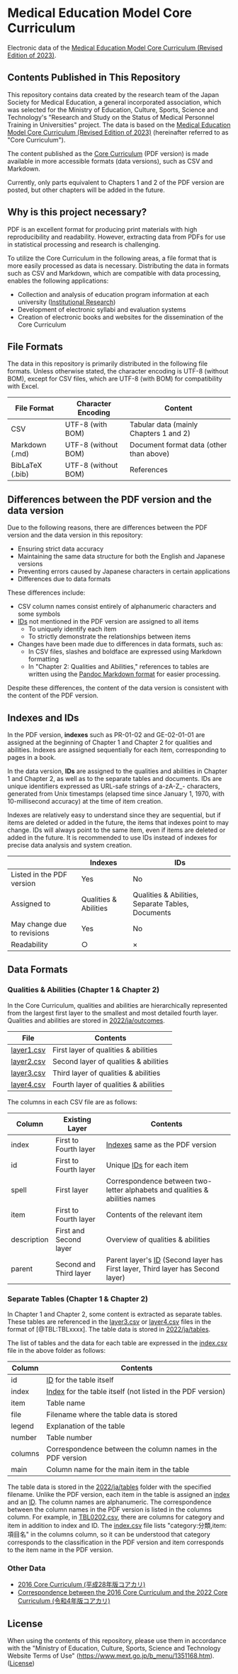 # Medical Education Model Core Curriculum

Electronic data of the [Medical Education Model Core Curriculum (Revised Edition of 2023)](https://www.mext.go.jp/b_menu/shingi/chousa/koutou/116/toushin/mext_01280.html).

## Contents Published in This Repository

This repository contains data created by the research team of the Japan Society for Medical Education, a general incorporated association, which was selected for the Ministry of Education, Culture, Sports, Science and Technology's "Research and Study on the Status of Medical Personnel Training in Universities" project. The data is based on the [Medical Education Model Core Curriculum (Revised Edition of 2023)](https://www.mext.go.jp/b_menu/shingi/chousa/koutou/116/toushin/mext_01280.html) (hereinafter referred to as "Core Curriculum").

The content published as the [Core Curriculum](https://www.mext.go.jp/b_menu/shingi/chousa/koutou/116/toushin/mext_01280.html) (PDF version) is made available in more accessible formats (data versions), such as CSV and Markdown.

Currently, only parts equivalent to Chapters 1 and 2 of the PDF version are posted, but other chapters will be added in the future.

## Why is this project necessary?

PDF is an excellent format for producing print materials with high reproducibility and readability. However, extracting data from PDFs for use in statistical processing and research is challenging.

To utilize the Core Curriculum in the following areas, a file format that is more easily processed as data is necessary. Distributing the data in formats such as CSV and Markdown, which are compatible with data processing, enables the following applications:

- Collection and analysis of education program information at each university ([Institutional Research](https://doi.org/10.24489/jjphe.2018-012))
- Development of electronic syllabi and evaluation systems
- Creation of electronic books and websites for the dissemination of the Core Curriculum

## File Formats

The data in this repository is primarily distributed in the following file formats. Unless otherwise stated, the character encoding is UTF-8 (without BOM), except for CSV files, which are UTF-8 (with BOM) for compatibility with Excel.

| File Format | Character Encoding | Content |
|-------------|--------------------|---------|
| CSV         | UTF-8 (with BOM)   | Tabular data (mainly Chapters 1 and 2) |
| Markdown (.md) | UTF-8 (without BOM) | Document format data (other than above) |
| BibLaTeX (.bib) | UTF-8 (without BOM) | References |

## Differences between the PDF version and the data version

Due to the following reasons, there are differences between the PDF version and the data version in this repository:

- Ensuring strict data accuracy
- Maintaining the same data structure for both the English and Japanese versions
- Preventing errors caused by Japanese characters in certain applications
- Differences due to data formats

These differences include:

- CSV column names consist entirely of alphanumeric characters and some symbols
- [IDs](#indexes-and-ids) not mentioned in the PDF version are assigned to all items
    - To uniquely identify each item
    - To strictly demonstrate the relationships between items
- Changes have been made due to differences in data formats, such as:
    - In CSV files, slashes and boldface are expressed using Markdown formatting
    - In "Chapter 2: Qualities and Abilities," references to tables are written using the [Pandoc Markdown format](https://pandoc-doc-ja.readthedocs.io/ja/latest/users-guide.html#tables) for easier processing.

Despite these differences, the content of the data version is consistent with the content of the PDF version.

## Indexes and IDs

In the PDF version, **indexes** such as PR-01-02 and GE-02-01-01 are assigned at the beginning of Chapter 1 and Chapter 2 for qualities and abilities. Indexes are assigned sequentially for each item, corresponding to pages in a book.

In the data version, **IDs** are assigned to the qualities and abilities in Chapter 1 and Chapter 2, as well as to the separate tables and documents. IDs are unique identifiers expressed as URL-safe strings of a-zA-Z_- characters, generated from Unix timestamps (elapsed time since January 1, 1970, with 10-millisecond accuracy) at the time of item creation.

Indexes are relatively easy to understand since they are sequential, but if items are deleted or added in the future, the items that indexes point to may change. IDs will always point to the same item, even if items are deleted or added in the future. It is recommended to use IDs instead of indexes for precise data analysis and system creation.

| | Indexes | IDs |
|--|--|--|
| Listed in the PDF version | Yes | No |
| Assigned to | Qualities & Abilities | Qualities & Abilities, Separate Tables, Documents |
| May change due to revisions | Yes | No |
| Readability | ○ | × |

## Data Formats

### Qualities & Abilities (Chapter 1 & Chapter 2)

In the Core Curriculum, qualities and abilities are hierarchically represented from the largest first layer to the smallest and most detailed fourth layer. Qualities and abilities are stored in [2022/ja/outcomes](2022/ja/outcomes).

| File | Contents |
|-|-|
| [layer1.csv](2022/ja/outcomes/layer1.csv) | First layer of qualities & abilities |
| [layer2.csv](2022/ja/outcomes/layer2.csv) | Second layer of qualities & abilities |
| [layer3.csv](2022/ja/outcomes/layer3.csv) | Third layer of qualities & abilities |
| [layer4.csv](2022/ja/outcomes/layer4.csv) | Fourth layer of qualities & abilities |

The columns in each CSV file are as follows:

| Column | Existing Layer | Contents |
|-|-|-|
| index | First to Fourth layer | [Indexes](#indexes-and-ids) same as the PDF version |
| id | First to Fourth layer | Unique [IDs](#indexes-and-ids) for each item |
| spell | First layer | Correspondence between two-letter alphabets and qualities & abilities names |
| item | First to Fourth layer | Contents of the relevant item |
| description | First and Second layer | Overview of qualities & abilities |
| parent | Second and Third layer | Parent layer's [ID](#indexes-and-ids) (Second layer has First layer, Third layer has Second layer) |

### Separate Tables (Chapter 1 & Chapter 2)

In Chapter 1 and Chapter 2, some content is extracted as separate tables. These tables are referenced in the [layer3.csv](2022/ja/outcomes/layer3.csv) or [layer4.csv](2022/ja/outcomes/layer4.csv) files in the format of [@TBL:TBLxxxx]. The table data is stored in [2022/ja/tables](2022/ja/tables).

The list of tables and the data for each table are expressed in the [index.csv](2022/ja/tables/index.csv) file in the above folder as follows:

| Column | Contents |
|-|-|
| id | [ID](#indexes-and-ids) for the table itself |
| index | [Index](#indexes-and-ids) for the table itself (not listed in the PDF version) |
| item | Table name |
| file | Filename where the table data is stored |
| legend | Explanation of the table |
| number | Table number |
| columns | Correspondence between the column names in the PDF version |
| main | Column name for the main item in the table |

The table data is stored in the [2022/ja/tables](2022/ja/tables) folder with the specified filename. Unlike the PDF version, each item in the table is assigned an [index](#indexes-and-ids) and an [ID](#indexes-and-ids). The column names are alphanumeric. The correspondence between the column names in the PDF version is listed in the columns column. For example, in [TBL0202.csv](2022/ja/tables/TBL0202.csv), there are columns for category and item in addition to index and ID. The [index.csv](2022/ja/tables/index.csv) file lists "category:分類,item:項目名" in the columns column, so it can be understood that category corresponds to the classification in the PDF version and item corresponds to the item name in the PDF version.

### Other Data

- [2016 Core Curriculum (平成28年版コアカリ)](2016)
- [Correspondence between the 2016 Core Curriculum and the 2022 Core Curriculum (令和4年版コアカリ)](relations/y2016_to_y2022/)

## License

When using the contents of this repository, please use them in accordance with the "Ministry of Education, Culture, Sports, Science and Technology Website Terms of Use" (https://www.mext.go.jp/b_menu/1351168.htm). ([License](./LICENSE))
